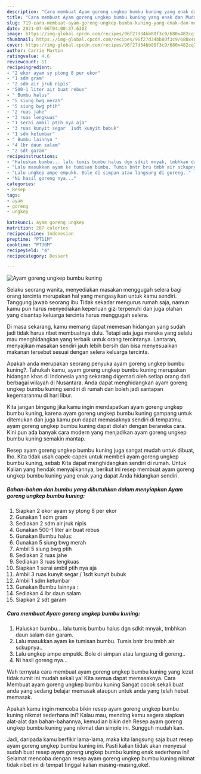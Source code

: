 ```yaml
---
description: "Cara membuat Ayam goreng ungkep bumbu kuning yang enak dan Mudah Dibuat"
title: "Cara membuat Ayam goreng ungkep bumbu kuning yang enak dan Mudah Dibuat"
slug: 719-cara-membuat-ayam-goreng-ungkep-bumbu-kuning-yang-enak-dan-mudah-dibuat
date: 2021-07-06T04:00:37.630Z
image: https://img-global.cpcdn.com/recipes/96f27d34bb80f3c9/680x482cq70/ayam-goreng-ungkep-bumbu-kuning-foto-resep-utama.jpg
thumbnail: https://img-global.cpcdn.com/recipes/96f27d34bb80f3c9/680x482cq70/ayam-goreng-ungkep-bumbu-kuning-foto-resep-utama.jpg
cover: https://img-global.cpcdn.com/recipes/96f27d34bb80f3c9/680x482cq70/ayam-goreng-ungkep-bumbu-kuning-foto-resep-utama.jpg
author: Carrie Martin
ratingvalue: 4.6
reviewcount: 11
recipeingredient:
- "2 ekor ayam sy ptong 8 per ekor"
- "1 sdm gram"
- "2 sdm air jruk nipis"
- "500-1 liter air buat rebus"
- " Bumbu halus"
- "5 siung bwg merah"
- "5 siung bwg ptih"
- "2 ruas jahe"
- "3 ruas lengkuas"
- "1 serai ambil ptih nya aja"
- "3 ruas kunyit segar  1sdt kunyit bubuk"
- "1 sdm ketumbar"
- " Bumbu lainnya "
- "4 lbr daun salam"
- "2 sdt garam"
recipeinstructions:
- "Haluskan bumbu... lalu tumis bumbu halus dgn sdkit mnyak, tmbhkan daun salam dan garam."
- "Lalu masukkan ayam ke tumisan bumbu. Tumis bntr bru tmbh air sckupnya.."
- "Lalu ungkep ampe empukk. Bole di simpan atau langsung di goreng.."
- "Ni hasil goreng nya..."
categories:
- Resep
tags:
- ayam
- goreng
- ungkep

katakunci: ayam goreng ungkep 
nutrition: 287 calories
recipecuisine: Indonesian
preptime: "PT11M"
cooktime: "PT30M"
recipeyield: "4"
recipecategory: Dessert

---
```



![Ayam goreng ungkep bumbu kuning](https://img-global.cpcdn.com/recipes/96f27d34bb80f3c9/680x482cq70/ayam-goreng-ungkep-bumbu-kuning-foto-resep-utama.jpg)

Selaku seorang wanita, menyediakan masakan menggugah selera bagi orang tercinta merupakan hal yang mengasyikan untuk kamu sendiri. Tanggung jawab seorang ibu Tidak sekadar mengurus rumah saja, namun kamu pun harus menyediakan keperluan gizi terpenuhi dan juga olahan yang disantap keluarga tercinta harus menggugah selera.

Di masa  sekarang, kamu memang dapat memesan hidangan yang sudah jadi tidak harus ribet membuatnya dulu. Tetapi ada juga mereka yang selalu mau menghidangkan yang terbaik untuk orang tercintanya. Lantaran, menyajikan masakan sendiri jauh lebih bersih dan bisa menyesuaikan makanan tersebut sesuai dengan selera keluarga tercinta. 



Apakah anda merupakan seorang penyuka ayam goreng ungkep bumbu kuning?. Tahukah kamu, ayam goreng ungkep bumbu kuning merupakan hidangan khas di Indonesia yang sekarang digemari oleh setiap orang dari berbagai wilayah di Nusantara. Anda dapat menghidangkan ayam goreng ungkep bumbu kuning sendiri di rumah dan boleh jadi santapan kegemaranmu di hari libur.

Kita jangan bingung jika kamu ingin mendapatkan ayam goreng ungkep bumbu kuning, karena ayam goreng ungkep bumbu kuning gampang untuk ditemukan dan juga kamu pun dapat memasaknya sendiri di tempatmu. ayam goreng ungkep bumbu kuning dapat diolah dengan beraneka cara. Kini pun ada banyak cara modern yang menjadikan ayam goreng ungkep bumbu kuning semakin mantap.

Resep ayam goreng ungkep bumbu kuning juga sangat mudah untuk dibuat, lho. Kita tidak usah capek-capek untuk membeli ayam goreng ungkep bumbu kuning, sebab Kita dapat menghidangkan sendiri di rumah. Untuk Kalian yang hendak menyajikannya, berikut ini resep membuat ayam goreng ungkep bumbu kuning yang enak yang dapat Anda hidangkan sendiri.

<!--inarticleads1-->

##### Bahan-bahan dan bumbu yang dibutuhkan dalam menyiapkan Ayam goreng ungkep bumbu kuning:

1. Siapkan 2 ekor ayam sy ptong 8 per ekor
1. Gunakan 1 sdm gram
1. Sediakan 2 sdm air jruk nipis
1. Gunakan 500-1 liter air buat rebus
1. Gunakan  Bumbu halus:
1. Gunakan 5 siung bwg merah
1. Ambil 5 siung bwg ptih
1. Sediakan 2 ruas jahe
1. Sediakan 3 ruas lengkuas
1. Siapkan 1 serai ambil ptih nya aja
1. Ambil 3 ruas kunyit segar / 1sdt kunyit bubuk
1. Ambil 1 sdm ketumbar
1. Gunakan  Bumbu lainnya :
1. Sediakan 4 lbr daun salam
1. Siapkan 2 sdt garam




<!--inarticleads2-->

##### Cara membuat Ayam goreng ungkep bumbu kuning:

1. Haluskan bumbu... lalu tumis bumbu halus dgn sdkit mnyak, tmbhkan daun salam dan garam.
1. Lalu masukkan ayam ke tumisan bumbu. Tumis bntr bru tmbh air sckupnya..
1. Lalu ungkep ampe empukk. Bole di simpan atau langsung di goreng..
1. Ni hasil goreng nya...




Wah ternyata cara membuat ayam goreng ungkep bumbu kuning yang lezat tidak rumit ini mudah sekali ya! Kita semua dapat memasaknya. Cara Membuat ayam goreng ungkep bumbu kuning Sangat cocok sekali buat anda yang sedang belajar memasak ataupun untuk anda yang telah hebat memasak.

Apakah kamu ingin mencoba bikin resep ayam goreng ungkep bumbu kuning nikmat sederhana ini? Kalau mau, mending kamu segera siapkan alat-alat dan bahan-bahannya, kemudian bikin deh Resep ayam goreng ungkep bumbu kuning yang nikmat dan simple ini. Sungguh mudah kan. 

Jadi, daripada kamu berfikir lama-lama, maka kita langsung saja buat resep ayam goreng ungkep bumbu kuning ini. Pasti kalian tiidak akan menyesal sudah buat resep ayam goreng ungkep bumbu kuning enak sederhana ini! Selamat mencoba dengan resep ayam goreng ungkep bumbu kuning nikmat tidak ribet ini di tempat tinggal kalian masing-masing,oke!.

